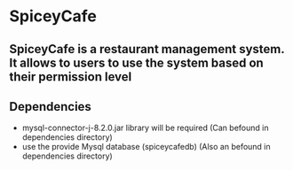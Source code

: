 # SpiceyCafe

## SpiceyCafe is a restaurant management system. It allows to users to use the system based on their permission level


## Dependencies

* mysql-connector-j-8.2.0.jar library will be required (Can befound in dependencies directory)
* use the provide Mysql database (spiceycafedb) (Also an befound in dependencies directory)
